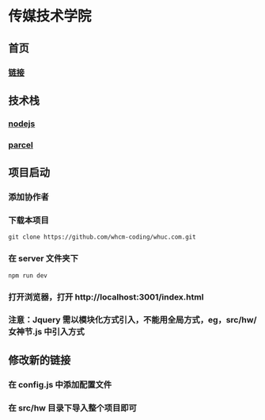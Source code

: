 # 传媒技术学院

## 首页

### [链接](http://47.114.32.128:3001/)

## 技术栈

### [nodejs](http://nodejs.cn/)

### [parcel](https://parceljs.org/)

## 项目启动

### 添加协作者

### 下载本项目

```
git clone https://github.com/whcm-coding/whuc.com.git
```

### 在 server 文件夹下

```
npm run dev
```

### 打开浏览器，打开 http://localhost:3001/index.html

### 注意：Jquery 需以模块化方式引入，不能用全局方式，eg，src/hw/女神节.js 中引入方式

## 修改新的链接

### 在 config.js 中添加配置文件

### 在 src/hw 目录下导入整个项目即可
